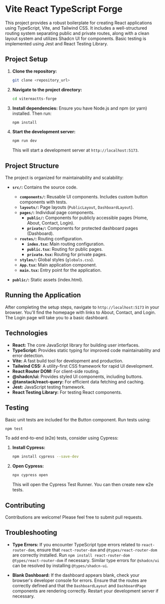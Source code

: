 # Vite React TypeScript Forge

This project provides a robust boilerplate for creating React applications using TypeScript, Vite, and Tailwind CSS.  It includes a well-structured routing system separating public and private routes, along with a clean layout system and utilizes Shadcn UI for components.  Basic testing is implemented using Jest and React Testing Library.

## Project Setup

1.  **Clone the repository:**
    ```bash
    git clone <repository_url>
    ```
2.  **Navigate to the project directory:**
    ```bash
    cd vitereactts-forge
    ```
3.  **Install dependencies:**  Ensure you have Node.js and npm (or yarn) installed. Then run:
    ```bash
    npm install
    ```
4.  **Start the development server:**
    ```bash
    npm run dev
    ```
    This will start a development server at `http://localhost:5173`.

## Project Structure

The project is organized for maintainability and scalability:

-   **`src/`:** Contains the source code.
    -   **`components/`:** Reusable UI components.  Includes custom button components with tests.
    -   **`layouts/`:** Page layouts (`PublicLayout`, `DashboardLayout`).
    -   **`pages/`:** Individual page components.
        -   **`public/`:** Components for publicly accessible pages (Home, About, Contact, Login).
        -   **`private/`:** Components for protected dashboard pages (Dashboard).
    -   **`routes/`:** Routing configuration.
        -   **`index.tsx`:** Main routing configuration.
        -   **`public.tsx`:** Routing for public pages.
        -   **`private.tsx`:** Routing for private pages.
    -   **`styles/`:** Global styles (`globals.css`).
    -   **`App.tsx`:** Main application component.
    -   **`main.tsx`:** Entry point for the application.

-   **`public/`:** Static assets (index.html).

## Running the Application

After completing the setup steps, navigate to `http://localhost:5173` in your browser.  You'll find the homepage with links to About, Contact, and Login.  The Login page will take you to a basic dashboard.

## Technologies

-   **React:** The core JavaScript library for building user interfaces.
-   **TypeScript:** Provides static typing for improved code maintainability and error detection.
-   **Vite:** A fast build tool for development and production.
-   **Tailwind CSS:** A utility-first CSS framework for rapid UI development.
-   **React Router DOM:** For client-side routing.
-   **@shadcn/ui:**  Provides styled UI components, including buttons.
-   **@tanstack/react-query:** For efficient data fetching and caching.
-   **Jest:** JavaScript testing framework.
-   **React Testing Library:**  For testing React components.

## Testing

Basic unit tests are included for the Button component.  Run tests using:

```bash
npm test
```

To add end-to-end (e2e) tests, consider using Cypress:

1.  **Install Cypress:**
    ```bash
    npm install cypress --save-dev
    ```
2.  **Open Cypress:**
    ```bash
    npx cypress open
    ```
    This will open the Cypress Test Runner.  You can then create new e2e tests.

## Contributing

Contributions are welcome! Please feel free to submit pull requests.


## Troubleshooting

-   **Type Errors:** If you encounter TypeScript type errors related to `react-router-dom`, ensure that `react-router-dom` and `@types/react-router-dom` are correctly installed.  Run `npm install react-router-dom @types/react-router-dom` if necessary.  Similar type errors for `@shadcn/ui` can be resolved by installing `@types/shadcn-ui`.

-   **Blank Dashboard:** If the dashboard appears blank, check your browser's developer console for errors.  Ensure that the routes are correctly defined and that the `DashboardLayout` and `DashboardPage` components are rendering correctly.  Restart your development server if necessary.
